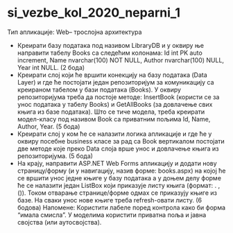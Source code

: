 # si_vezbe_kol_2020_neparni_1

Тип апликације: Web– трослојна архитектура
-	Креирати базу података под називом LibraryDB и у оквиру ње направити табелу Books са следећим колонама: Id int PK auto increment, Name nvarchar(100) NOT NULL, Author nvarchar(100) NULL, Year int NULL. (2 бодa)
-	Креирати слој који ће вршити конекцију на базу података (Data Layer) и где ће постојати један репозиторијум за комуникацију са креираном табелом у бази података (Books). У оквиру репозиторијума треба да постоје методе: InsertBook (користи се за унос података у табелу Books) и GetAllBooks (за довлачење свих књига из базе података). Што се тиче модела, треба креирати модел-класу под називом Book са приватним пољима Id, Name, Author, Year. (5 бода)
-	Креирати слој у ком ће се налазити логика апликације и где ће у оквиру посебне business класе за рад са Book вертикалом постојати две методе које преко Data слоја врше унос и довлачење књига из репозиторијума. (5 бода)
-	На крају, направити ASP.NET Web Forms апликацију и додати нову страницу/форму (и у навигацију, назив форме: books.aspx) на којој ће се вршити унос једне књиге у базу података а у доњем делу форме ће се налазити један ListBox који приказује листу књига (формат: <Id>. <Name>, <Author> (<Year>)). Током отварање странице/форме одмах се приказују књиге из базе. На сваки унос нове књиге треба refresh-овати листу. (6 бодова)
Напомене: Користити лабеле поред контрола како би форма “имала смисла”. У моделима користити приватна поља и јавна својства (или аутосвојства).
